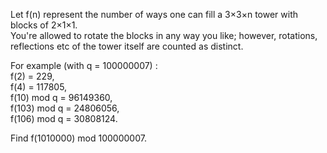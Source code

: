   <p>Let f(n) represent the number of ways one can fill a 3&times;3&times;n tower with blocks of 2&times;1&times;1. <br />You're allowed to rotate the blocks in any way you like; however, rotations, reflections etc of the tower itself are counted as distinct.</p>  <p>For example (with q = 100000007) :<br />  f(2) = 229,<br />  f(4) = 117805,<br />  f(10) mod q = 96149360,<br />  f(103) mod q = 24806056,<br />  f(106) mod q = 30808124.</p>    <p>Find f(1010000) mod 100000007.</p>  